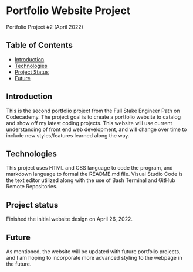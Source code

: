 # Portfolio Website Project

Portfolio Project #2 (April 2022)

## Table of Contents

* [Introduction](#introduction)
* [Technologies](#technologies)
* [Project Status](#project-status)
* [Future](#future)

## Introduction

This is the second portfolio project from the Full Stake Engineer Path on Codecademy. The project goal is to create a portfolio website to catalog and show off my latest coding projects. This website will use current understanding of front end web development, and will change over time to include new styles/features learned along the way.

## Technologies

This project uses HTML and CSS  language to code the program, and markdown language to formal the README.md file. Visual Studio Code is the text editor utilized along with the use of Bash Terminal and GitHub Remote Repositories.


## Project status

Finished the initial website design on April 26, 2022.

## Future

As mentioned, the website will be updated with future portfolio projects, and I am hoping to incorporate more advanced styling to the webpage in the future.